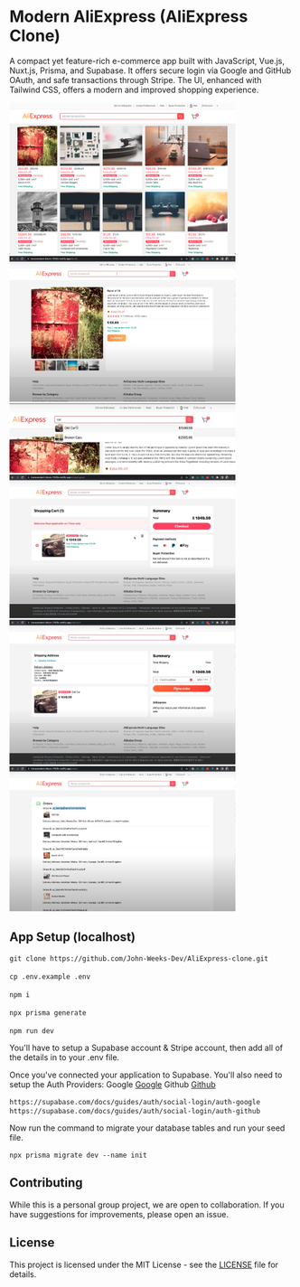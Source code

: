 # Modern AliExpress (AliExpress Clone)

A compact yet feature-rich e-commerce app built with JavaScript, Vue.js, Nuxt.js, Prisma, and Supabase. It offers secure login via Google and GitHub OAuth, and safe transactions through Stripe. The UI, enhanced with Tailwind CSS, offers a modern and improved shopping experience.

<a href="https://modern-aliexpress.vercel.app/" target="_blank" rel="noreferrer"> 
    <img width="400" src="Screenshot/Screenshot (1).png">
    <img width="400" src="Screenshot/Screenshot (2).png">
    <img width="400" src="Screenshot/Screenshot (3).png">
    <img width="400" src="Screenshot/Screenshot (4).png">
    <img width="400" src="Screenshot/Screenshot (5).png">
    <img width="400" src="Screenshot/Screenshot (6).png">
</a>

## App Setup (localhost)

```
git clone https://github.com/John-Weeks-Dev/AliExpress-clone.git

cp .env.example .env

npm i

npx prisma generate

npm run dev
```

You'll have to setup a Supabase account & Stripe account, then add all of the details in to your .env file.

Once you've connected your application to Supabase. You'll also need to setup the Auth Providers:
    Google [Google](https://cloud.google.com)
    Github [Github](https://github.com/settings/developers)
    
    https://supabase.com/docs/guides/auth/social-login/auth-google
    https://supabase.com/docs/guides/auth/social-login/auth-github
    
Now run the command to migrate your database tables and run your seed file.
    
```
npx prisma migrate dev --name init
```

## Contributing

While this is a personal group project, we are open to collaboration. If you have suggestions for improvements, please open an issue.

## License

This project is licensed under the MIT License - see the [LICENSE](LICENSE) file for details.

<br>
